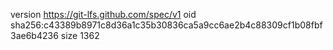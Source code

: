 version https://git-lfs.github.com/spec/v1
oid sha256:c43389b8971c8d36a1c35b30836ca5a9cc6ae2b4c88309cf1b08fbf3ae6b4236
size 1362
